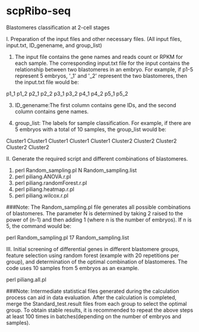# scpRibo-seq
Blastomeres classification at 2-cell stages

I. Preparation of the input files and other necessary files. (All input files, input.txt, ID_genename, and group_list)
1) The input file contains the gene names and reads count or RPKM for each sample. The corresponding input.txt file for the input contains the relationship between two blastomeres in an embryo. For example, if p1-5 represent 5 embryos, '_1' and '_2' represent the two blastomeres, then the input.txt file would be:

p1_1	p1_2
p2_1	p2_2
p3_1	p3_2
p4_1	p4_2
p5_1	p5_2

3) ID_genename:The first column contains gene IDs, and the second column contains gene names.

4) group_list: The labels for sample classification. For example, if there are 5 embryos with a total of 10 samples, the group_list would be:
   
Cluster1
Cluster1
Cluster1
Cluster1
Cluster1
Cluster2
Cluster2
Cluster2
Cluster2
Cluster2

II. Generate the required script and different combinations of blastomeres.

1) perl Random_sampling.pl N Random_sampling.list
2) perl piliang.ANOVA.r.pl
3) perl piliang.randomForest.r.pl
4) perl piliang.heatmap.r.pl
5) perl piliang.wilcox.r.pl

###Note:
The Random_sampling.pl file generates all possible combinations of blastomeres. The parameter N is determined by taking 2 raised to the power of (n-1) and then adding 1 (where n is the number of embryos). If n is 5, the command would be:

perl Random_sampling.pl 17 Random_sampling.list

III. Initial screening of differential genes in different blastomere groups, feature selection using random forest (example with 20 repetitions per group), and determination of the optimal combination of blastomeres.
The code uses 10 samples from 5 embryos as an example.

perl piliang.all.pl

###Note:
Intermediate statistical files generated during the calculation process can aid in data evaluation. After the calculation is completed, merge the Standard_test.result files from each group to select the optimal group. To obtain stable results, it is recommended to repeat the above steps at least 100 times in batches(depending on the number of embryos and samples).

